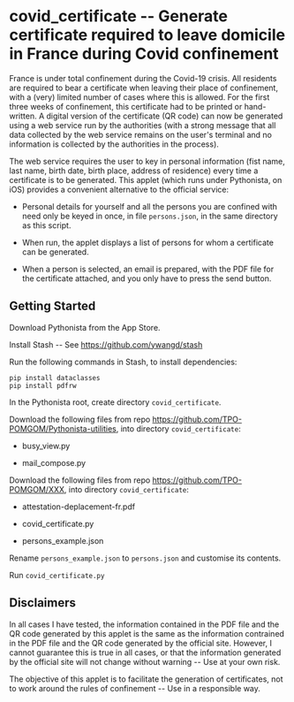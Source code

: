 covid_certificate -- Generate certificate required to leave domicile in France during Covid confinement
=======================================================================================================

France is under total confinement during the Covid-19 crisis. All residents
are required to bear a certificate when leaving their place of confinement,
with a (very) limited number of cases where this is allowed. For the first
three weeks of confinement, this certificate had to be printed or hand-written.
A digital version of the certificate (QR code) can now be generated using a
web service run by the authorities (with a strong message that all data
collected by the web service remains on the user's terminal and no information
is collected by the authorities in the process).

The web service requires the user to key in personal information (fist name,
last name, birth date, birth place, address of residence) every time a
certificate is to be generated. This applet (which runs under Pythonista, on
iOS) provides a convenient alternative to the official service:

- Personal details for yourself and all the persons you are confined with need
  only be keyed in once, in file `persons.json`, in the same directory as
  this script.

- When run, the applet displays a list of persons for whom a certificate can be
  generated.

- When a person is selected, an email is prepared, with the PDF file for the
  certificate attached, and you only have to press the send button.


Getting Started
---------------

Download Pythonista from the App Store.

Install Stash -- See https://github.com/ywangd/stash

Run the following commands in Stash, to install dependencies:

    pip install dataclasses
    pip install pdfrw

In the Pythonista root, create directory `covid_certificate`.

Download the following files from repo https://github.com/TPO-POMGOM/Pythonista-utilities,
into directory `covid_certificate`:

- busy_view.py

- mail_compose.py

Download the following files from repo https://github.com/TPO-POMGOM/XXX,
into directory `covid_certificate`:

- attestation-deplacement-fr.pdf

- covid_certificate.py

- persons_example.json

Rename `persons_example.json` to `persons.json` and customise its contents.

Run `covid_certificate.py`


Disclaimers
-----------

In all cases I have tested, the information contained in the PDF file and the
QR code generated by this applet is the same as the information contrained in
the PDF file and the QR code generated by the official site. However, I
cannot guarantee this is true in all cases, or that the information generated
by the official site will not change without warning -- Use at your own risk.

The objective of this applet is to facilitate the generation of certificates,
not to work around the rules of confinement -- Use in a responsible way.